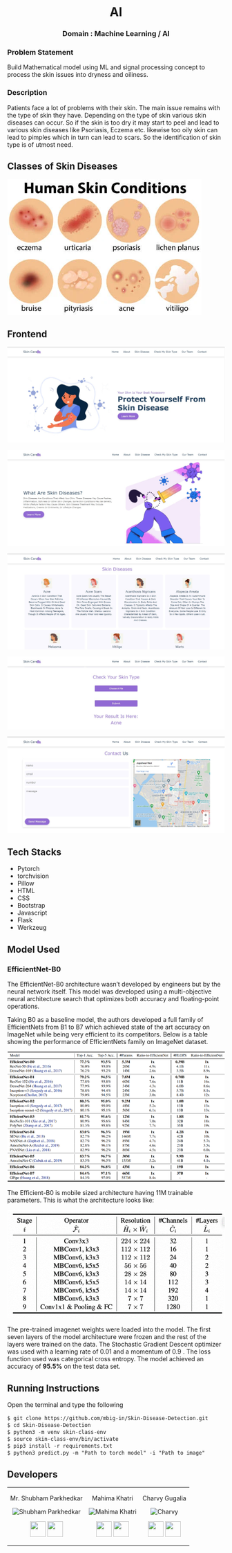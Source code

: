 <div align ='center'>
  
# AI
### Domain : Machine Learning / AI
  
  </div>
  


### Problem Statement 
Build Mathematical model using ML and signal processing concept to process the skin issues into dryness and oiliness.

### Description
Patients face a lot of problems with their skin. The main issue remains with the type of skin they have. Depending on the type of skin various skin diseases can occur. So if the skin is too dry it may start to peel and lead to various skin diseases like Psoriasis, Eczema etc. likewise too oily skin can lead to pimples which in turn can lead to scars. So the identification of skin type is of utmost need.

## Classes of Skin Diseases

![alt text](102730903-a-set-of-human-skin-conditions-illustration.webp)

## Frontend

![alt text](https://github.com/mbig-in/Skin-Disease-Detection/blob/main/Images/WhatsApp%20Image%202022-01-23%20at%2012.55.42%20PM.jpeg)

![alt text](https://github.com/mbig-in/Skin-Disease-Detection/blob/main/Images/WhatsApp%20Image%202022-01-23%20at%2012.55.42%20PM%20(1).jpeg)

![alt text](https://github.com/mbig-in/Skin-Disease-Detection/blob/main/Images/WhatsApp%20Image%202022-01-23%20at%2012.55.43%20PM.jpeg)

![alt text](https://github.com/mbig-in/Skin-Disease-Detection/blob/main/Images/result.jpeg)

![alt text](https://github.com/mbig-in/Skin-Disease-Detection/blob/main/Images/WhatsApp%20Image%202022-01-23%20at%2012.55.43%20PM%20(2).jpeg)



## Tech Stacks

+ Pytorch
+ torchvision
+ Pillow
+ HTML
+ CSS
+ Bootstrap
+ Javascript
+ Flask
+ Werkzeug


## Model Used

### EfficientNet-B0
The EfficientNet-B0 architecture wasn’t developed by engineers but by the neural network itself. This model was developed using a multi-objective neural architecture search that optimizes both accuracy and floating-point operations.

Taking B0 as a baseline model, the authors developed a full family of EfficientNets from B1 to B7 which achieved state of the art accuracy on ImageNet while being very efficient to its competitors.
Below is a table showing the performance of EfficientNets family on ImageNet dataset.

![alt text](https://github.com/mbig-in/Skin-Disease-Detection/blob/main/Images/fam.png)

The Efficient-B0 is mobile sized architecture having 11M trainable parameters. This is what the architecture looks like:

![alt text](https://github.com/mbig-in/Skin-Disease-Detection/blob/main/Images/b0.png)

The pre-trained imagenet weights were loaded into the model. The first seven layers of the model architecture were frozen and the rest of the layers were trained on the data. The Stochastic Gradient Descent optimizer was used with a learning rate of 0.01 and a momentum of 0.9 . The loss function used was categorical cross entropy. The model achieved an accuracy of <strong>95.5%</strong> on the test data set.


## Running Instructions
Open the terminal and type the following 
```
$ git clone https://github.com/mbig-in/Skin-Disease-Detection.git
$ cd Skin-Disease-Detection
$ python3 -m venv skin-class-env
$ source skin-class-env/bin/activate
$ pip3 install -r requirements.txt
$ python3 predict.py -m "Path to torch model" -i "Path to image"
```

## Developers

<table>
<tr align="center">


<td>

Mr. Shubham Parkhedkar 

<p align="center">
<img src = "https://encrypted-tbn0.gstatic.com/images?q=tbn:ANd9GcS072GHoLgEqAsewUF91RfD8LaNuUKaUa21jw&s"  height="120"
alt="Shubham Parkhedkar">
</p>
<p align="center">
<a href = "https://github.com/mbig-in" target="_blank"><img src = "http://www.iconninja.com/files/241/825/211/round-collaboration-social-github-code-circle-network-icon.svg" width="36" height = "36"/></a>
<a href = "https://in.linkedin.com/in/shubham-parkhedkar/" target="_blank">
<img src = "http://www.iconninja.com/files/863/607/751/network-linkedin-social-connection-circular-circle-media-icon.svg" width="36" height="36"/>
</a>
</p>
</td>



<td>

Mahima Khatri

<p align="center">
<img src = "https://avatars.githubusercontent.com/u/77387745?v=4"  height="120"
alt="Mahima Khatri">
</p>
<p align="center">
<a href = "https://github.com/MahimaKhatri" target="_blank"><img src = "http://www.iconninja.com/files/241/825/211/round-collaboration-social-github-code-circle-network-icon.svg" width="36" height = "36"/></a>
<a href = "https://www.linkedin.com/in/mahima-khatri-434a3b193/" target="_blank">
<img src = "http://www.iconninja.com/files/863/607/751/network-linkedin-social-connection-circular-circle-media-icon.svg" width="36" height="36"/>
</a>
</p>
</td>
  
  <td>

Charvy Gugalia

<p align="center">
<img src = "https://avatars.githubusercontent.com/u/77278889?v=4"  height="120"
alt="Charvy">
</p>
<p align="center">
<a href = "https://github.com/winee165" target="_blank"><img src = "http://www.iconninja.com/files/241/825/211/round-collaboration-social-github-code-circle-network-icon.svg" width="36" height = "36"/></a>
<a href = "https://www.linkedin.com/in/charvygugalia/" target="_blank">
<img src = "http://www.iconninja.com/files/863/607/751/network-linkedin-social-connection-circular-circle-media-icon.svg" width="36" height="36"/>
</a>
</p>
</td>
</tr>
</table>

